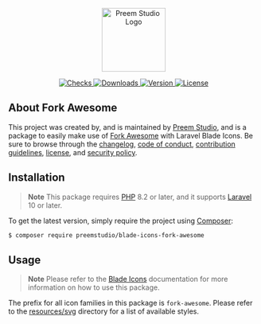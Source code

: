<p align="center">
    <a href="https://preem.studio" target="_blank">
        <img src="https://raw.githubusercontent.com/PreemStudio/assets/main/logo-text.svg" width="128" alt="Preem Studio Logo" />
    </a>
</p>

<p align="center">
    <a href="https://github.com/PreemStudio/blade-icons-fork-awesome/actions">
        <img src="https://badge.sh/github/check-runs/PreemStudio/blade-icons-fork-awesome" alt="Checks" />
    </a>
    <a href="https://packagist.org/packages/preemstudio/blade-icons-fork-awesome">
        <img src="https://badge.sh/packagist/downloads/PreemStudio/blade-icons-fork-awesome" alt="Downloads" />
    </a>
    <a href="https://packagist.org/packages/preemstudio/blade-icons-fork-awesome">
        <img src="https://badge.sh/packagist/version/PreemStudio/blade-icons-fork-awesome" alt="Version" />
    </a>
    <a href="https://packagist.org/packages/preemstudio/blade-icons-fork-awesome">
        <img src="https://badge.sh/packagist/license/PreemStudio/blade-icons-fork-awesome" alt="License" />
    </a>
</p>

## About Fork Awesome

This project was created by, and is maintained by [Preem Studio](https://github.com/PreemStudio), and is a package to easily make use of [Fork Awesome](https://github.com/ForkAwesome/Fork-Awesome) with Laravel Blade Icons. Be sure to browse through the [changelog](CHANGELOG.md), [code of conduct](.github/CODE_OF_CONDUCT.md), [contribution guidelines](.github/CONTRIBUTING.md), [license](LICENSE), and [security policy](.github/SECURITY.md).

## Installation

> **Note**
> This package requires [PHP](https://www.php.net/) 8.2 or later, and it supports [Laravel](https://laravel.com/) 10 or later.

To get the latest version, simply require the project using [Composer](https://getcomposer.org/):

```bash
$ composer require preemstudio/blade-icons-fork-awesome
```

## Usage

> **Note**
> Please refer to the [Blade Icons](https://github.com/PreemStudio/blade-icons) documentation for more information on how to use this package.

The prefix for all icon families in this package is `fork-awesome`. Please refer to the [resources/svg](/resources/svg) directory for a list of available styles.
